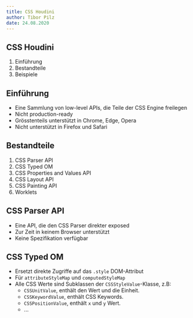 ```yaml
---
title: CSS Houdini
author: Tibor Pilz
date: 24.08.2020
---
```


## CSS Houdini

1. Einführung
2. Bestandteile
3. Beispiele

## Einführung

- Eine Sammlung von low-level APIs, die Teile der CSS Engine freilegen
- Nicht production-ready
- Grösstenteils unterstützt in Chrome, Edge, Opera
- Nicht unterstützt in Firefox und Safari

## Bestandteile

1. CSS Parser API
2. CSS Typed OM
3. CSS Properties and Values API
4. CSS Layout API
5. CSS Painting API
6. Worklets

## CSS Parser API

- Eine API, die den CSS Parser direkter exposed
- Zur Zeit in keinem Browser unterstützt
- Keine Spezifikation verfügbar

## CSS Typed OM

- Ersetzt direkte Zugriffe auf das `.style` DOM-Attribut
- Für `attributeStyleMap` und `computedStyleMap` 
- Alle CSS Werte sind Subklassen der `CSSStyleValue`-Klasse, z.B:
  - `CSSUnitValue`, enthält den Wert und die Einheit.
  - `CSSKeywordValue`, enthält CSS Keywords.
  - `CSSPositionValue`, enthält `x` und `y` Wert.
  - ...
